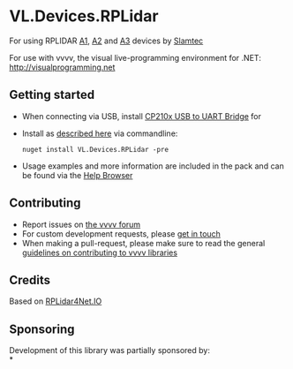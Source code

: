 # VL.Devices.RPLidar

For using RPLIDAR [A1](https://www.slamtec.com/en/Lidar/A1), [A2](https://www.slamtec.com/en/Lidar/A2) and [A3](https://www.slamtec.com/en/Lidar/A3) devices by [Slamtec](http://slamtec.com)

For use with vvvv, the visual live-programming environment for .NET: http://visualprogramming.net

## Getting started
- When connecting via USB, install [CP210x USB to UART Bridge](https://www.silabs.com/documents/public/software/CP210x_Universal_Windows_Driver.zip) for 
- Install as [described here](https://thegraybook.vvvv.org/reference/hde/managing-nugets.html) via commandline:

    `nuget install VL.Devices.RPLidar -pre`

- Usage examples and more information are included in the pack and can be found via the [Help Browser](https://thegraybook.vvvv.org/reference/hde/findinghelp.html)

## Contributing
- Report issues on [the vvvv forum](https://discourse.vvvv.org/c/vvvv-gamma/28)
- For custom development requests, please [get in touch](mailto:devvvvs@vvvv.org)
- When making a pull-request, please make sure to read the general [guidelines on contributing to vvvv libraries](https://thegraybook.vvvv.org/reference/extending/contributing.html)

## Credits
Based on [RPLidar4Net.IO](https://www.nuget.org/packages/RPLidar4Net.IO)

## Sponsoring
Development of this library was partially sponsored by:  
* 

